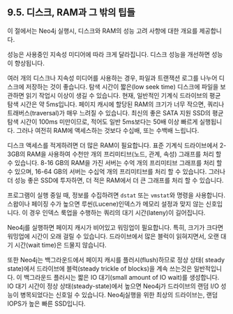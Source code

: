 ## 9.5. 디스크, RAM과 그 밖의 팁들
<div class="abstract">
<p>이 절에서는 Neo4j 실행시, 디스크와 RAM의 성능 고려 사항에 대한 개요를 제공합니다.
</div>
성능은 사용중인 지속성 미디어에 따라 크게 달라집니다. 디스크 성능을 개선하면 성능이 향상됩니다.

여러 개의 디스크나 지속성 미디어를 사용하는 경우, 파일과 트랜잭션 로그를 나누어 디스크에 저장하는 것이 좋습니다. 탐색 시간이 짧은(low seek time) 디스크에 파일을 보관하면 읽기 작업시 이상이 생길 수 있습니다. 현재, 일반적인 기계식 드라이브의 평균 탐색 시간은 약 5ms입니다. 페이지 캐시에 할당된 RAM의 크기가 너무 작으면, 쿼리나 트래버스(traversal)가 매우 느려질 수 있습니다. 최신의 좋은 SATA 지원 SSD의 평균 탐색 시간이 100ms 미만이므로, 적어도 일반 5ms보다는 50배 이상 빠르게 실행됩니다. 그러나 여전히 RAM에 액세스하는 것보다 수십배, 또는 수백배 느립니다.

디스크 액세스를 적게하려면 더 많은 RAM이 필요합니다. 표준 기계식 드라이브에서 2-3GB의 RAM을 사용하여 수천만 개의 프리미티브(노드, 관계, 속성) 그래프를 처리 할 수 있습니다. 8-16 GB의 RAM을 가진 서버는 수억 개의 프리미티브 그래프를 처리 할 수 있으며, 16-64 GB의 서버는 수십억 개의 프리미티브를 처리 할 수 있습니다. 그러나 더 성능 좋은 SSD에 투자하면, 더 적은 RAM에서 더 큰 그래프를 처리 할 수 있습니다.

프로그램이 실행 중일 때, 정보를 수집하려면 `dstat` 또는 `vmstat`와 명령을 사용합니다. 스왑이나 페이징 수가 높으면 루씬(Lucene)인덱스가 메모리 설정과 맞지 않는 신호입니다. 이 경우 인덱스 룩업을 수행하는 쿼리의 대기 시간(lateny)이 길어집니다.

Neo4j를 실행하면 페이지 캐시가 비어있고 워밍업이 필요합니다. 특히, 크기가 크다면 워밍업에 시간이 오래 걸릴 수 있습니다. 드라이브에서 많은 블럭이 읽혀지면서, 오랜 대기 시간(wait time)은 드물지 않습니다.

또한 Neo4j는 백그라운드에서 페이지 캐시를 플러시(flush)하므로 정상 상태( steady state)에서 드라이브에 블럭(steady trickle of blocks)을 계속 쓰는것은 일반적입니다. 이 백그라운드 플러시는 짧은 IO 대기(small amount of IO wait)를 생성합니다. IO 대기 시간이 정상 상태(steady-state)에서 높으면 Neo4j가 드라이브의 랜덤 I/O 성능이 병목되었다는 신호일 수 있습니다. Neo4j실행을 위한 최상의 드라이브는, 랜덤 IOPS가 높은 빠른 SSD입니다.

